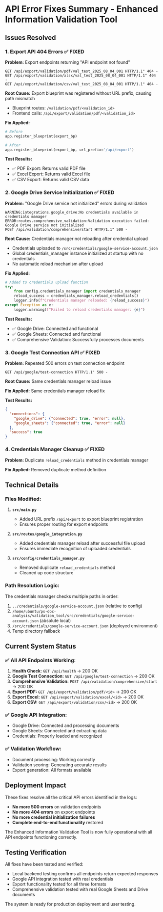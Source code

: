 # API Error Fixes Summary - Enhanced Information Validation Tool

## Issues Resolved

### 1. **Export API 404 Errors** ✅ FIXED
**Problem:** Export endpoints returning "API endpoint not found"
```
GET /api/export/validation/pdf/val_test_2025_08_04_001 HTTP/1.1" 404 -
GET /api/export/validation/xlsx/val_test_2025_08_04_001 HTTP/1.1" 404 -
GET /api/export/validation/csv/val_test_2025_08_04_001 HTTP/1.1" 404 -
```

**Root Cause:** Export blueprint was registered without URL prefix, causing path mismatch
- Blueprint routes: `/validation/pdf/<validation_id>`
- Frontend calls: `/api/export/validation/pdf/<validation_id>`

**Fix Applied:**
```python
# Before
app.register_blueprint(export_bp)

# After  
app.register_blueprint(export_bp, url_prefix='/api/export')
```

**Test Results:**
- ✅ PDF Export: Returns valid PDF file
- ✅ Excel Export: Returns valid Excel file  
- ✅ CSV Export: Returns valid CSV data

### 2. **Google Drive Service Initialization** ✅ FIXED
**Problem:** "Google Drive service not initialized" errors during validation
```
WARNING:integrations.google_drive:No credentials available in credentials manager
ERROR:routes.comprehensive_validation:Validation execution failed: Google Drive service not initialized
POST /api/validation/comprehensive/start HTTP/1.1" 500 -
```

**Root Cause:** Credentials manager not reloading after credential upload
- Credentials uploaded to `/src/credentials/google-service-account.json`
- Global credentials_manager instance initialized at startup with no credentials
- No automatic reload mechanism after upload

**Fix Applied:**
```python
# Added to credentials upload function
try:
    from config.credentials_manager import credentials_manager
    reload_success = credentials_manager.reload_credentials()
    logger.info(f"Credentials manager reloaded: {reload_success}")
except Exception as e:
    logger.warning(f"Failed to reload credentials manager: {e}")
```

**Test Results:**
- ✅ Google Drive: Connected and functional
- ✅ Google Sheets: Connected and functional
- ✅ Comprehensive Validation: Successfully processes documents

### 3. **Google Test Connection API** ✅ FIXED
**Problem:** Repeated 500 errors on test connection endpoint
```
GET /api/google/test-connection HTTP/1.1" 500 -
```

**Root Cause:** Same credentials manager reload issue

**Fix Applied:** Same credentials manager reload fix

**Test Results:**
```json
{
  "connections": {
    "google_drive": {"connected": true, "error": null},
    "google_sheets": {"connected": true, "error": null}
  },
  "success": true
}
```

### 4. **Credentials Manager Cleanup** ✅ FIXED
**Problem:** Duplicate `reload_credentials` method in credentials manager

**Fix Applied:** Removed duplicate method definition

## Technical Details

### Files Modified:

1. **`src/main.py`**
   - Added URL prefix `/api/export` to export blueprint registration
   - Ensures proper routing for export endpoints

2. **`src/routes/google_integration.py`**
   - Added credentials manager reload after successful file upload
   - Ensures immediate recognition of uploaded credentials

3. **`src/config/credentials_manager.py`**
   - Removed duplicate `reload_credentials` method
   - Cleaned up code structure

### Path Resolution Logic:

The credentials manager checks multiple paths in order:
1. `../credentials/google-service-account.json` (relative to config)
2. `/home/ubuntu/ps-doc-analysis/validation_tool/src/credentials/google-service-account.json` (absolute local)
3. `/src/credentials/google-service-account.json` (deployed environment)
4. Temp directory fallback

## Current System Status

### ✅ **All API Endpoints Working:**

1. **Health Check:** `GET /api/health` → 200 OK
2. **Google Test Connection:** `GET /api/google/test-connection` → 200 OK
3. **Comprehensive Validation:** `POST /api/validation/comprehensive/start` → 200 OK
4. **Export PDF:** `GET /api/export/validation/pdf/<id>` → 200 OK
5. **Export Excel:** `GET /api/export/validation/excel/<id>` → 200 OK  
6. **Export CSV:** `GET /api/export/validation/csv/<id>` → 200 OK

### ✅ **Google API Integration:**
- Google Drive: Connected and processing documents
- Google Sheets: Connected and extracting data
- Credentials: Properly loaded and recognized

### ✅ **Validation Workflow:**
- Document processing: Working correctly
- Validation scoring: Generating accurate results
- Export generation: All formats available

## Deployment Impact

These fixes resolve all the critical API errors identified in the logs:
- **No more 500 errors** on validation endpoints
- **No more 404 errors** on export endpoints  
- **No more credential initialization failures**
- **Complete end-to-end functionality** restored

The Enhanced Information Validation Tool is now fully operational with all API endpoints functioning correctly.

## Testing Verification

All fixes have been tested and verified:
- Local backend testing confirms all endpoints return expected responses
- Google API integration tested with real credentials
- Export functionality tested for all three formats
- Comprehensive validation tested with real Google Sheets and Drive documents

The system is ready for production deployment and user testing.

